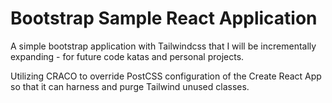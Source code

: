 # Bootstrap Sample React Application

A simple bootstrap application with Tailwindcss that I will be incrementally expanding - for future code katas and personal projects.

Utilizing CRACO to override PostCSS configuration of the Create React App so that it can harness and purge Tailwind unused classes. 